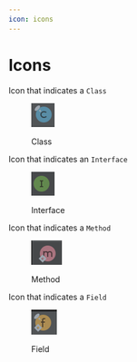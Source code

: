 ```yaml
---
icon: icons
---
```


# Icons

Icon that indicates a `Class`

<div align="left">

<figure><img src="../.gitbook/assets/intelliJ-class-icon.png" alt=""><figcaption><p>Class</p></figcaption></figure>

</div>

Icon that indicates an `Interface`

<div align="left">

<figure><img src="../.gitbook/assets/intelliJ-interface-icon.png" alt=""><figcaption><p>Interface</p></figcaption></figure>

</div>

Icon that indicates a `Method`

<div align="left">

<figure><img src="../.gitbook/assets/intelliJ-method-icon.png" alt=""><figcaption><p>Method</p></figcaption></figure>

</div>

Icon that indicates a `Field`

<div align="left">

<figure><img src="../.gitbook/assets/intelliJ-field-icon.png" alt=""><figcaption><p>Field</p></figcaption></figure>

</div>



